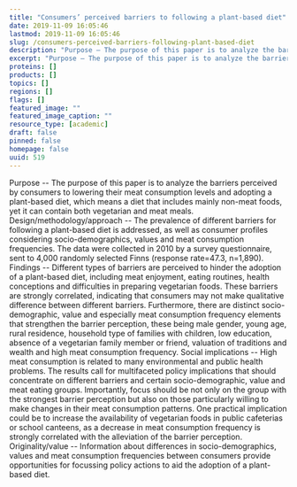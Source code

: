```yaml
---
title: "Consumers’ perceived barriers to following a plant-based diet"
date: 2019-11-09 16:05:46
lastmod: 2019-11-09 16:05:46
slug: /consumers-perceived-barriers-following-plant-based-diet
description: "Purpose – The purpose of this paper is to analyze the barriers perceived by consumers to lowering their meat consumption levels and adopting a plant-based diet, which means a diet that includes mainly non-meat foods, yet it can contain both vegetarian and meat meals. Design/methodology/approach – The prevalence of different barriers for following a plant-based diet is addressed, as well as consumer profiles considering socio-demographics, values and meat consumption frequencies."
excerpt: "Purpose – The purpose of this paper is to analyze the barriers perceived by consumers to lowering their meat consumption levels and adopting a plant-based diet, which means a diet that includes mainly non-meat foods, yet it can contain both vegetarian and meat meals. Design/methodology/approach – The prevalence of different barriers for following a plant-based diet is addressed, as well as consumer profiles considering socio-demographics, values and meat consumption frequencies."
proteins: []
products: []
topics: []
regions: []
flags: []
featured_image: ""
featured_image_caption: ""
resource_type: [academic]
draft: false
pinned: false
homepage: false
uuid: 519
---
```

Purpose -- The purpose of this paper is to analyze the barriers
perceived by consumers to lowering their meat consumption levels and
adopting a plant-based diet, which means a diet that includes mainly
non-meat foods, yet it can contain both vegetarian and meat meals.
Design/methodology/approach -- The prevalence of different barriers for
following a plant-based diet is addressed, as well as consumer profiles
considering socio-demographics, values and meat consumption frequencies.
The data were collected in 2010 by a survey questionnaire, sent to 4,000
randomly selected Finns (response rate=47.3, n=1,890). Findings --
Different types of barriers are perceived to hinder the adoption of a
plant-based diet, including meat enjoyment, eating routines, health
conceptions and difficulties in preparing vegetarian foods. These
barriers are strongly correlated, indicating that consumers may not make
qualitative difference between different barriers. Furthermore, there
are distinct socio-demographic, value and especially meat consumption
frequency elements that strengthen the barrier perception, these being
male gender, young age, rural residence, household type of families with
children, low education, absence of a vegetarian family member or
friend, valuation of traditions and wealth and high meat consumption
frequency. Social implications -- High meat consumption is related to
many environmental and public health problems. The results call for
multifaceted policy implications that should concentrate on different
barriers and certain socio-demographic, value and meat eating groups.
Importantly, focus should be not only on the group with the strongest
barrier perception but also on those particularly willing to make
changes in their meat consumption patterns. One practical implication
could be to increase the availability of vegetarian foods in public
cafeterias or school canteens, as a decrease in meat consumption
frequency is strongly correlated with the alleviation of the barrier
perception. Originality/value -- Information about differences in
socio-demographics, values and meat consumption frequencies between
consumers provide opportunities for focussing policy actions to aid the
adoption of a plant-based diet.
